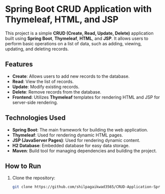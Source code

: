# Spring Boot CRUD Application with Thymeleaf, HTML, and JSP

This project is a simple **CRUD (Create, Read, Update, Delete)** application built using **Spring Boot**, **Thymeleaf**, **HTML**, and **JSP**. It allows users to perform basic operations on a list of data, such as adding, viewing, updating, and deleting records.

## Features
- **Create**: Allows users to add new records to the database.
- **Read**: View the list of records.
- **Update**: Modify existing records.
- **Delete**: Remove records from the database.
- **Frontend**: Utilizes **Thymeleaf** templates for rendering HTML and JSP for server-side rendering.

## Technologies Used
- **Spring Boot**: The main framework for building the web application.
- **Thymeleaf**: Used for rendering dynamic HTML pages.
- **JSP (JavaServer Pages)**: Used for rendering dynamic content.
- **H2 Database**: Embedded database for easy data storage.
- **Maven**: Build tool for managing dependencies and building the project.

## How to Run
1. Clone the repository:
   ```bash
   git clone https://github.com/shilpagaikwad3565/CRUD-Application-Springboot-html-jsp.git
